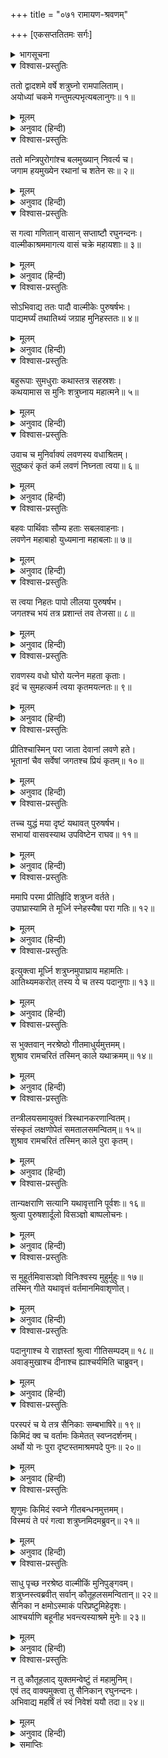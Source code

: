 +++
title = "०७१ रामायण-श्रवणम्"

+++
[एकसप्ततितमः सर्गः]



<details><summary>भागसूचना</summary>

71. शत्रुघ्नका थोड़े-से सैनिकोंके साथ अयोध्याको प्रस्थान, मार्गमें वाल्मीकिके आश्रममें रामचरितका गान सुनकर उन सबका आश्चर्यचकित होना
</details>

<details open><summary>विश्वास-प्रस्तुतिः</summary>

ततो द्वादशमे वर्षे शत्रुघ्नो रामपालिताम्।  
अयोध्यां चकमे गन्तुमल्पभृत्यबलानुगः॥ १॥
</details>

<details><summary>मूलम्</summary>

ततो द्वादशमे वर्षे शत्रुघ्नो रामपालिताम्।  
अयोध्यां चकमे गन्तुमल्पभृत्यबलानुगः॥ १॥
</details>

<details><summary>अनुवाद (हिन्दी)</summary>

तदनन्तर बारहवें वर्षमें थोड़े-से सेवकों और सैनिकोंको साथ ले शत्रुघ्नने श्रीरामपालित अयोध्याको जानेका विचार किया॥ १॥
</details>

<details open><summary>विश्वास-प्रस्तुतिः</summary>

ततो मन्त्रिपुरोगांश्च बलमुख्यान् निवर्त्य च।  
जगाम हयमुख्येन रथानां च शतेन सः॥ २॥
</details>

<details><summary>मूलम्</summary>

ततो मन्त्रिपुरोगांश्च बलमुख्यान् निवर्त्य च।  
जगाम हयमुख्येन रथानां च शतेन सः॥ २॥
</details>

<details><summary>अनुवाद (हिन्दी)</summary>

अतः अपने मुख्य-मुख्य मन्त्रियों तथा सेनापतियोंको लौटाकर—पुरीकी रक्षाके लिये वहीं छोड़कर वे अच्छे-अच्छे घोड़ेवाले सौ रथ साथ ले अयोध्याकी ओर चल पड़े॥ २॥
</details>

<details open><summary>विश्वास-प्रस्तुतिः</summary>

स गत्वा गणितान् वासान् सप्ताष्टौ रघुनन्दनः।  
वाल्मीकाश्रममागत्य वासं चक्रे महायशाः॥ ३॥
</details>

<details><summary>मूलम्</summary>

स गत्वा गणितान् वासान् सप्ताष्टौ रघुनन्दनः।  
वाल्मीकाश्रममागत्य वासं चक्रे महायशाः॥ ३॥
</details>

<details><summary>अनुवाद (हिन्दी)</summary>

महायशस्वी रघुकुलनन्दन शत्रुघ्न यात्रा करनेके पश्चात् मार्गमें सात-आठ परिगणित स्थानोंपर पड़ाव डालते हुए वाल्मीकि मुनिके आश्रमपर जा पहुँचे और रातमें वहीं ठहरे॥ ३॥
</details>

<details open><summary>विश्वास-प्रस्तुतिः</summary>

सोऽभिवाद्य ततः पादौ वाल्मीकेः पुरुषर्षभः।  
पाद्यमर्घ्यं तथातिथ्यं जग्राह मुनिहस्ततः॥ ४॥
</details>

<details><summary>मूलम्</summary>

सोऽभिवाद्य ततः पादौ वाल्मीकेः पुरुषर्षभः।  
पाद्यमर्घ्यं तथातिथ्यं जग्राह मुनिहस्ततः॥ ४॥
</details>

<details><summary>अनुवाद (हिन्दी)</summary>

उन पुरुषप्रवर रघुवीरने वाल्मीकिजीके चरणोंमें प्रणाम करके उनके हाथसे पाद्य और अर्घ्य आदि आतिथ्य-सत्कारकी सामग्री ग्रहण की॥ ४॥
</details>

<details open><summary>विश्वास-प्रस्तुतिः</summary>

बहुरूपाः सुमधुराः कथास्तत्र सहस्रशः।  
कथयामास स मुनिः शत्रुघ्नाय महात्मने॥ ५॥
</details>

<details><summary>मूलम्</summary>

बहुरूपाः सुमधुराः कथास्तत्र सहस्रशः।  
कथयामास स मुनिः शत्रुघ्नाय महात्मने॥ ५॥
</details>

<details><summary>अनुवाद (हिन्दी)</summary>

वहाँ महर्षि वाल्मीकिने महात्मा शत्रुघ्नको सुनानेके लिये भाँति-भाँतिकी सहस्रों सुमधुर कथाएँ कहीं॥ ५॥
</details>

<details open><summary>विश्वास-प्रस्तुतिः</summary>

उवाच च मुनिर्वाक्यं लवणस्य वधाश्रितम्।  
सुदुष्करं कृतं कर्म लवणं निघ्नता त्वया॥ ६॥
</details>

<details><summary>मूलम्</summary>

उवाच च मुनिर्वाक्यं लवणस्य वधाश्रितम्।  
सुदुष्करं कृतं कर्म लवणं निघ्नता त्वया॥ ६॥
</details>

<details><summary>अनुवाद (हिन्दी)</summary>

फिर वे लवणवधके विषयमें बोले—‘लवणासुरको मारकर तुमने अत्यन्त दुष्कर कर्म किया है॥ ६॥
</details>

<details open><summary>विश्वास-प्रस्तुतिः</summary>

बहवः पार्थिवाः सौम्य हताः सबलवाहनाः।  
लवणेन महाबाहो युध्यमाना महाबलाः॥ ७॥
</details>

<details><summary>मूलम्</summary>

बहवः पार्थिवाः सौम्य हताः सबलवाहनाः।  
लवणेन महाबाहो युध्यमाना महाबलाः॥ ७॥
</details>

<details><summary>अनुवाद (हिन्दी)</summary>

‘सौम्य! महाबाहो! लवणासुरके साथ युद्ध करके बहुत-से महाबली भूपाल सेना और सवारियोंसहित मारे गये हैं॥ ७॥
</details>

<details open><summary>विश्वास-प्रस्तुतिः</summary>

स त्वया निहतः पापो लीलया पुरुषर्षभ।  
जगतश्च भयं तत्र प्रशान्तं तव तेजसा॥ ८॥
</details>

<details><summary>मूलम्</summary>

स त्वया निहतः पापो लीलया पुरुषर्षभ।  
जगतश्च भयं तत्र प्रशान्तं तव तेजसा॥ ८॥
</details>

<details><summary>अनुवाद (हिन्दी)</summary>

‘पुरुषश्रेष्ठ! वही पापी लवणासुर तुम्हारे द्वारा अनायास ही मार डाला गया। उसके कारण जगत् में जो भय छा गया था, वह तुम्हारे तेजसे शान्त हो गया॥ ८॥
</details>

<details open><summary>विश्वास-प्रस्तुतिः</summary>

रावणस्य वधो घोरो यत्नेन महता कृताः।  
इदं च सुमहत्कर्म त्वया कृतमयत्नतः॥ ९॥
</details>

<details><summary>मूलम्</summary>

रावणस्य वधो घोरो यत्नेन महता कृताः।  
इदं च सुमहत्कर्म त्वया कृतमयत्नतः॥ ९॥
</details>

<details><summary>अनुवाद (हिन्दी)</summary>

‘रावणका घोर वध महान् प्रयत्नसे किया गया था; परंतु यह महान् कर्म तुमने बिना यत्नके ही सिद्ध कर दिया॥ ९॥
</details>

<details open><summary>विश्वास-प्रस्तुतिः</summary>

प्रीतिश्चास्मिन् परा जाता देवानां लवणे हते।  
भूतानां चैव सर्वेषां जगतश्च प्रियं कृतम्॥ १०॥
</details>

<details><summary>मूलम्</summary>

प्रीतिश्चास्मिन् परा जाता देवानां लवणे हते।  
भूतानां चैव सर्वेषां जगतश्च प्रियं कृतम्॥ १०॥
</details>

<details><summary>अनुवाद (हिन्दी)</summary>

‘लवणासुरके मारे जानेसे देवताओंको बड़ी प्रसन्नता हुई है। तुमने समस्त प्राणियों और सारे जगत् का प्रिय कार्य किया है॥ १०॥
</details>

<details open><summary>विश्वास-प्रस्तुतिः</summary>

तच्च युद्धं मया दृष्टं यथावत् पुरुषर्षभ।  
सभायां वासवस्याथ उपविष्टेन राघव॥ ११॥
</details>

<details><summary>मूलम्</summary>

तच्च युद्धं मया दृष्टं यथावत् पुरुषर्षभ।  
सभायां वासवस्याथ उपविष्टेन राघव॥ ११॥
</details>

<details><summary>अनुवाद (हिन्दी)</summary>

‘नरश्रेष्ठ! मैं इन्द्रकी सभामें बैठा था। जब वह विमानाकार सभा युद्ध देखनेके लिये आयी, तब वहीं बैठे-बैठे मैंने भी तुम्हारे और लवणके युद्धको भलीभाँति देखा था॥ ११॥
</details>

<details open><summary>विश्वास-प्रस्तुतिः</summary>

ममापि परमा प्रीतिर्हृदि शत्रुघ्न वर्तते।  
उपाघ्रास्यामि ते मूर्ध्नि स्नेहस्यैषा परा गतिः॥ १२॥
</details>

<details><summary>मूलम्</summary>

ममापि परमा प्रीतिर्हृदि शत्रुघ्न वर्तते।  
उपाघ्रास्यामि ते मूर्ध्नि स्नेहस्यैषा परा गतिः॥ १२॥
</details>

<details><summary>अनुवाद (हिन्दी)</summary>

‘शत्रुघ्न! मेरे हृदयमें भी तुम्हारे लिये बड़ा प्रेम है।अतः मैं तुम्हारा मस्तक सूँघूँगा। यही स्नेहकी पराकाष्ठा है’॥ १२॥
</details>

<details open><summary>विश्वास-प्रस्तुतिः</summary>

इत्युक्त्वा मूर्ध्नि शत्रुघ्नमुपाघ्राय महामतिः।  
आतिथ्यमकरोत् तस्य ये च तस्य पदानुगाः॥ १३॥
</details>

<details><summary>मूलम्</summary>

इत्युक्त्वा मूर्ध्नि शत्रुघ्नमुपाघ्राय महामतिः।  
आतिथ्यमकरोत् तस्य ये च तस्य पदानुगाः॥ १३॥
</details>

<details><summary>अनुवाद (हिन्दी)</summary>

ऐसा कहकर परम बुद्धिमान् वाल्मीकिने शत्रुघ्नका मस्तक सूँघा और उनका तथा उनके साथियोंका आतिथ्य सत्कार किया॥ १३॥
</details>

<details open><summary>विश्वास-प्रस्तुतिः</summary>

स भुक्तवान् नरश्रेष्ठो गीतमाधुर्यमुत्तमम्।  
शुश्राव रामचरितं तस्मिन् काले यथाक्रमम्॥ १४॥
</details>

<details><summary>मूलम्</summary>

स भुक्तवान् नरश्रेष्ठो गीतमाधुर्यमुत्तमम्।  
शुश्राव रामचरितं तस्मिन् काले यथाक्रमम्॥ १४॥
</details>

<details><summary>अनुवाद (हिन्दी)</summary>

नरश्रेष्ठ शत्रुघ्नने भोजन किया और उस समय श्रीरामचन्द्रजीके चरित्रका क्रमशः वर्णन सुना, जो गीतकी मधुरताके कारण बड़ा ही प्रिय एवं उत्तम जान पड़ता था॥ १४॥
</details>

<details open><summary>विश्वास-प्रस्तुतिः</summary>

तन्त्रीलयसमायुक्तं त्रिस्थानकरणान्वितम्।  
संस्कृतं लक्षणोपेतं समतालसमन्वितम्॥ १५॥  
शुश्राव रामचरितं तस्मिन् काले पुरा कृतम्।
</details>

<details><summary>मूलम्</summary>

तन्त्रीलयसमायुक्तं त्रिस्थानकरणान्वितम्।  
संस्कृतं लक्षणोपेतं समतालसमन्वितम्॥ १५॥  
शुश्राव रामचरितं तस्मिन् काले पुरा कृतम्।
</details>

<details><summary>अनुवाद (हिन्दी)</summary>

उस वेलामें उन्हें जो रामचरित सुननेको मिला, वह पहले ही काव्यबद्ध कर लिया गया था। वह काव्यगान वीणाकी लयके साथ हो रहा था। हृदय, कण्ठ और मूर्धा—इन तीन स्थानोंमें मन्द्र, मध्यम और तार स्वरके भेदसे उच्चारित हो रहा था। संस्कृत भाषामें निर्मित होकर व्याकरण, छन्द, काव्य और संगीत-शास्त्रके लक्षणोंसे सम्पन्न था और गानोचित तालके साथ गाया गया था॥ १५ १/२॥
</details>

<details open><summary>विश्वास-प्रस्तुतिः</summary>

तान्यक्षराणि सत्यानि यथावृत्तानि पूर्वशः॥ १६॥  
श्रुत्वा पुरुषशार्दूलो विसञ्ज्ञो बाष्पलोचनः।
</details>

<details><summary>मूलम्</summary>

तान्यक्षराणि सत्यानि यथावृत्तानि पूर्वशः॥ १६॥  
श्रुत्वा पुरुषशार्दूलो विसञ्ज्ञो बाष्पलोचनः।
</details>

<details><summary>अनुवाद (हिन्दी)</summary>

उस काव्यके सभी अक्षर एवं वाक्य सच्ची घटनाका प्रतिपादन करते थे और पहले जो वृत्तान्त घटित हो चुके थे, उनका यथार्थ परिचय दे रहे थे। वह अद्भुत काव्यगान सुनकर पुरुषसिंह शत्रुघ्न मूर्च्छित-से हो गये। उनके नेत्रोंसे आँसुओंकी धारा बहने लगी॥ १६ १/२॥
</details>

<details open><summary>विश्वास-प्रस्तुतिः</summary>

स मुहूर्तमिवासञ्ज्ञो विनिःश्वस्य मुहुर्मुहुः॥ १७॥  
तस्मिन् गीते यथावृत्तं वर्तमानमिवाशृणोत्।
</details>

<details><summary>मूलम्</summary>

स मुहूर्तमिवासञ्ज्ञो विनिःश्वस्य मुहुर्मुहुः॥ १७॥  
तस्मिन् गीते यथावृत्तं वर्तमानमिवाशृणोत्।
</details>

<details><summary>अनुवाद (हिन्दी)</summary>

वे दो घड़ीतक अचेत-से होकर बारम्बार लम्बी साँस खींचते रहे। उस गानमें उन्होंने बीती हुई बातोंको वर्तमानकी भाँति सुना॥ १७ १/२॥
</details>

<details open><summary>विश्वास-प्रस्तुतिः</summary>

पदानुगाश्च ये राज्ञस्तां श्रुत्वा गीतिसम्पदम्॥ १८॥  
अवाङ्मुखाश्च दीनाश्च ह्याश्चर्यमिति चाब्रुवन्।
</details>

<details><summary>मूलम्</summary>

पदानुगाश्च ये राज्ञस्तां श्रुत्वा गीतिसम्पदम्॥ १८॥  
अवाङ्मुखाश्च दीनाश्च ह्याश्चर्यमिति चाब्रुवन्।
</details>

<details><summary>अनुवाद (हिन्दी)</summary>

राजा शत्रुघ्नके जो साथी थे, वे भी उस गीत-सम्पत्तिको सुनकर दीन और नतमस्तक हो बोले—‘यह तो बड़े आश्चर्यकी बात है’॥ १८ १/२॥
</details>

<details open><summary>विश्वास-प्रस्तुतिः</summary>

परस्परं च ये तत्र सैनिकाः सम्बभाषिरे॥ १९॥  
किमिदं क्व च वर्तामः किमेतत् स्वप्नदर्शनम्।  
अर्थो यो नः पुरा दृष्टस्तमाश्रमपदे पुनः॥ २०॥
</details>

<details><summary>मूलम्</summary>

परस्परं च ये तत्र सैनिकाः सम्बभाषिरे॥ १९॥  
किमिदं क्व च वर्तामः किमेतत् स्वप्नदर्शनम्।  
अर्थो यो नः पुरा दृष्टस्तमाश्रमपदे पुनः॥ २०॥
</details>

<details><summary>अनुवाद (हिन्दी)</summary>

शत्रुघ्नके जो सैनिक वहाँ मौजूद थे, वे परस्पर कहने लगे—‘यह क्या बात है? हमलोग कहाँ हैं? यह कोई स्वप्न तो नहीं देख रहे हैं। जिन बातोंको हम पहले देख चुके हैं, उन्हींको इस आश्रमपर ज्यों-की-त्यों सुन रहे हैं॥ १९-२०॥
</details>

<details open><summary>विश्वास-प्रस्तुतिः</summary>

शृणुमः किमिदं स्वप्ने गीतबन्धनमुत्तमम्।  
विस्मयं ते परं गत्वा शत्रुघ्नमिदमब्रुवन्॥ २१॥
</details>

<details><summary>मूलम्</summary>

शृणुमः किमिदं स्वप्ने गीतबन्धनमुत्तमम्।  
विस्मयं ते परं गत्वा शत्रुघ्नमिदमब्रुवन्॥ २१॥
</details>

<details><summary>अनुवाद (हिन्दी)</summary>

‘क्या इस उत्तम गीतबन्धको हमलोग स्वप्नमें सुन रहे हैं?’ फिर अत्यन्त विस्मयमें पड़कर वे शत्रुघ्नसे बोले—॥ २१॥
</details>

<details open><summary>विश्वास-प्रस्तुतिः</summary>

साधु पृच्छ नरश्रेष्ठ वाल्मीकिं मुनिपुङ्गवम्।  
शत्रुघ्नस्त्वब्रवीत् सर्वान् कौतूहलसमन्वितान्॥ २२॥  
सैनिका न क्षमोऽस्माकं परिप्रष्टुमिहेदृशः।  
आश्चर्याणि बहूनीह भवन्त्यस्याश्रमे मुनेः॥ २३॥
</details>

<details><summary>मूलम्</summary>

साधु पृच्छ नरश्रेष्ठ वाल्मीकिं मुनिपुङ्गवम्।  
शत्रुघ्नस्त्वब्रवीत् सर्वान् कौतूहलसमन्वितान्॥ २२॥  
सैनिका न क्षमोऽस्माकं परिप्रष्टुमिहेदृशः।  
आश्चर्याणि बहूनीह भवन्त्यस्याश्रमे मुनेः॥ २३॥
</details>

<details><summary>अनुवाद (हिन्दी)</summary>

‘नरश्रेष्ठ! आप इस विषयमें मुनिवर वाल्मीकिजीसे भलीभाँति पूछें।’ शत्रुघ्नने कौतूहलमें भरे हुए उन सब सैनिकोंसे कहा—‘मुनिके इस आश्रममें ऐसी अनेक आश्चर्यजनक घटनाएँ होती रहती हैं। उनके विषयमें उनसे कुछ पूछताछ करना हमारे लिये उचित नहीं है॥ २२-२३॥
</details>

<details open><summary>विश्वास-प्रस्तुतिः</summary>

न तु कौतूहलाद् युक्तमन्वेष्टुं तं महामुनिम्।  
एवं तद् वाक्यमुक्त्वा तु सैनिकान् रघुनन्दनः।  
अभिवाद्य महर्षिं तं स्वं निवेशं ययौ तदा॥ २४॥
</details>

<details><summary>मूलम्</summary>

न तु कौतूहलाद् युक्तमन्वेष्टुं तं महामुनिम्।  
एवं तद् वाक्यमुक्त्वा तु सैनिकान् रघुनन्दनः।  
अभिवाद्य महर्षिं तं स्वं निवेशं ययौ तदा॥ २४॥
</details>

<details><summary>अनुवाद (हिन्दी)</summary>

‘कौतूहलवश महामुनि वाल्मीकिसे इन बातोंके विषयमें जानना या पूछना उचित न होगा।’ अपने सैनिकोंसे ऐसा कहकर रघुकुलनन्दन शत्रुघ्न महर्षिको प्रणाम करके अपने खेमेमें चले गये॥ २४॥
</details>

<details><summary>समाप्तिः</summary>

इत्यार्षे श्रीमद्रामायणे वाल्मीकीये आदिकाव्ये उत्तरकाण्डे एकसप्ततितमः सर्गः॥ ७१॥  
इस प्रकार श्रीवाल्मीकिनिर्मित आर्षरामायण आदिकाव्यके उत्तरकाण्डमें इकहत्तरवाँ सर्ग पूरा हुआ॥ ७१॥
</details>

